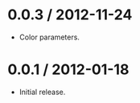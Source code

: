 0.0.3 / 2012-11-24
==================

  * Color parameters.

0.0.1 / 2012-01-18
==================

  * Initial release.
